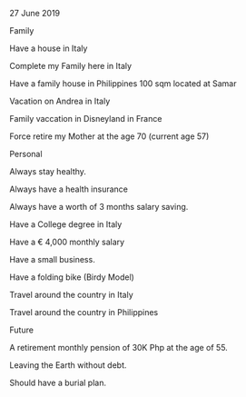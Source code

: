 
27 June 2019

Family 

Have a house in Italy 

Complete my Family here in Italy 

Have a family house in Philippines 100 sqm located at Samar 

Vacation on Andrea in Italy 

Family vaccation in Disneyland in France 

Force retire my Mother at the age 70 (current age 57) 

 

Personal 

Always stay healthy. 

Always have a health insurance 

Always have a worth of 3 months salary saving. 

Have a College degree in Italy 

Have a € 4,000 monthly salary 

Have a small business. 

Have a folding bike (Birdy Model) 

Travel around the country in Italy 

Travel around the country in Philippines 

 

Future 

A retirement monthly pension of 30K Php at the age of 55. 

Leaving the Earth without debt. 

Should have a burial plan. 





